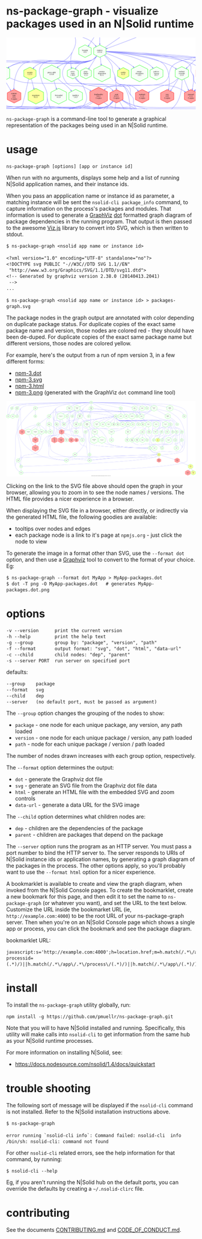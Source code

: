 ns-package-graph - visualize packages used in an N|Solid runtime
================================================================================

![](images/Dillinger-slice.png)

`ns-package-graph` is a command-line tool to generate a graphical
representation of the packages being used in an N|Solid runtime.

usage
================================================================================

    ns-package-graph [options] [app or instance id]

When run with no arguments, displays some help and a list of running N|Solid
application names, and their instance ids.

When you pass an appplication name or instance id as parameter, a matching
instance will be sent the `nsolid-cli package_info` command, to capture
information on the process's packages and modules.  That information is used to
generate a [GraphViz][] [dot][] formatted graph diagram of package dependencies
in the running program.  That output is then passed to the awesome [Viz.js][]
library to convert into SVG, which is then written to stdout.

    $ ns-package-graph <nsolid app name or instance id>

    <?xml version="1.0" encoding="UTF-8" standalone="no"?>
    <!DOCTYPE svg PUBLIC "-//W3C//DTD SVG 1.1//EN"
     "http://www.w3.org/Graphics/SVG/1.1/DTD/svg11.dtd">
    <!-- Generated by graphviz version 2.38.0 (20140413.2041)
     -->
    ...

    $ ns-package-graph <nsolid app name or instance id> > packages-graph.svg

The package nodes in the graph output are annotated with color depending on
duplicate package status.  For duplicate copies of the exact same package name
and version, those nodes are colored red - they should have been de-duped.  For
duplicate copies of the exact same package name but different versions, those
nodes are colored yellow.

For example, here's the output from a run of npm version 3, in a few
different forms:

* [npm-3.dot](https://pmuellr.github.io/ns-package-graph/images/npm-3.dot.txt)
* [npm-3.svg](https://pmuellr.github.io/ns-package-graph/images/npm-3.svg)
* [npm-3.html](https://pmuellr.github.io/ns-package-graph/images/npm-3.html)
* [npm-3.png](https://pmuellr.github.io/ns-package-graph/images/npm-3.png)
  (generated with the GraphViz `dot` command line tool)

![PNG image of packages used npm](images/npm-3.png)

Clicking on the link to the SVG file above should open the graph in your
browser, allowing you to zoom in to see the node names / versions.  The HTML
file provides a nicer experience in a browser.

When displaying the SVG file in a browser, either directly, or indirectly via the generated HTML file, the following goodies are available:

* tooltips over nodes and edges
* each package node is a link to it's page at `npmjs.org` - just click the node to view

To generate the image in a format other than SVG, use the `--format dot`
option, and then use a [Graphviz][] tool to convert to the format of your
choice.  Eg:

    $ ns-package-graph --format dot MyApp > MyApp-packages.dot
    $ dot -T png -O MyApp-packages.dot   # generates MyApp-packages.dot.png

[GraphViz]: http://www.graphviz.org/
[dot]: http://www.graphviz.org/pdf/dotguide.pdf
[Viz.js]: http://mdaines.github.io/viz.js/


options
================================================================================

    -v --version      print the current version
    -h --help         print the help text
    -g --group        group by: "package", "version", "path"
    -f --format       output format: "svg", "dot", "html", "data-url"
    -c --child        child nodes: "dep", "parent"
    -s --server PORT  run server on specified port

defaults:

    --group    package
    --format   svg
    --child    dep
    --server   (no default port, must be passed as argument)

The `--group` option changes the grouping of the nodes to show:

* `package` - one node for each unique package, any version, any path loaded
* `version` - one node for each unique package / version, any path loaded
* `path` - node for each unique package / version / path loaded

The number of nodes drawn increases with each group option, respectively.

The `--format` option determines the output:

* `dot` - generate the Graphviz dot file
* `svg` - generate an SVG file from the Graphviz dot file data
* `html` - generate an HTML file with the embedded SVG and zoom controls
* `data-url` - generate a data URL for the SVG image

The `--child` option determines what children nodes are:

* `dep` - children are the dependencies of the package
* `parent` - children are packages that depend on the package

The `--server` option runs the program as an HTTP server.  You must pass a port
number to bind the HTTP server to.  The server responds to URIs of N|Solid
instance ids or application names, by generating a graph diagram of the packages
in the process.  The other options apply, so you'll probably want to use
the `--format html` option for a nicer experience.

A bookmarklet is available to create and view the graph diagram, when invoked
from the N|Solid Console pages. To create the bookmarklet, create a new bookmark
for this page, and then edit it to set the name to `ns-package-graph` (or
whatever you want), and set the URL to the text below. Customize the URL inside
the bookmarket URL (ie, `http://example.com:4000`) to be the root URL of your
ns-package-graph server. Then when you're on an N|Solid Console page which shows
a single app or process, you can click the bookmark and see the package diagram.

bookmarklet URL:

```
javascript:s='http://example.com:4000';h=location.href;m=h.match(/.*\/app\/.*\?processid=(.*)/)||h.match(/.*\/app\/.*\/process\/(.*)/)||h.match(/.*\/app\/(.*)/);if(m!=null)open(s+'/'+m[1],'_blank')
```


install
================================================================================

To install the `ns-package-graph` utility globally, run:

    npm install -g https://github.com/pmuellr/ns-package-graph.git

Note that you will to have N|Solid installed and running.  Specifically, this
utility will make calls into `nsolid-cli` to get information from the same
hub as your N|Solid runtime processes.

For more information on installing N|Solid, see:

* https://docs.nodesource.com/nsolid/1.4/docs/quickstart


trouble shooting
================================================================================

The following sort of message will be displayed if the `nsolid-cli` command is
not installed.  Refer to the N|Solid installation instructions above.

    $ ns-package-graph

    error running `nsolid-cli info`: Command failed: nsolid-cli  info
    /bin/sh: nsolid-cli: command not found

For other `nsolid-cli` related errors, see the help information for that
command, by running:

    $ nsolid-cli --help

Eg, if you aren't running the N|Solid hub on the default ports, you can override
the defaults by creating a `~/.nsolid-clirc` file.


contributing
================================================================================

See the documents [CONTRIBUTING.md](CONTRIBUTING.md) and
[CODE_OF_CONDUCT.md](CODE_OF_CONDUCT.md).
